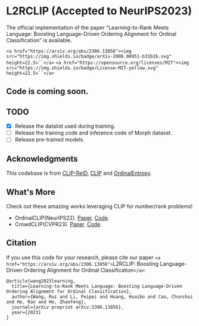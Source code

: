 # L2RCLIP (Accepted to NeurIPS2023)

The official implementation of the paper "Learning-to-Rank Meets Language: Boosting Language-Driven Ordering Alignment for Ordinal Classification" is available.

`<a href="https://arxiv.org/abs/2306.13856"><img src="https://img.shields.io/badge/arXiv-2008.00951-b31b1b.svg" height=22.5>``</a>`
`<a href="https://opensource.org/licenses/MIT"><img src="https://img.shields.io/badge/License-MIT-yellow.svg" height=22.5>``</a>`

## Code is coming soon.

## TODO

- [X] Release the datalist used during training.
- [ ] Release the training code and inference code of Morph dataset.
- [ ] Release pre-trained models.

## Acknowledgments

This codebase is from [CLIP-ReID](https://github.com/Syliz517/CLIP-ReID), [CLIP](https://github.com/openai/CLIP) and [OrdinalEntropy](https://github.com/needylove/OrdinalEntropy).

## What's More

Check out these amazing works leveraging CLIP for number/rank problems!

- OrdinalCLIP(NeurIPS22). [Paper](https://arxiv.org/abs/2206.02338). [Code](https://github.com/xk-huang/OrdinalCLIP).
- CrowdCLIP(CVPR23). [Paper](https://arxiv.org/abs/2304.04231). [Code](https://github.com/dk-liang/CrowdCLIP).

## Citation

If you use this code for your research, please cite our paper `<a href="https://arxiv.org/abs/2306.13856">`L2RCLIP: Boosting Language-Driven Ordering Alignment for Ordinal Classification`</a>`:

```
@article{wang2023learning,
  title={Learning-to-Rank Meets Language: Boosting Language-Driven Ordering Alignment for Ordinal Classification},
  author={Wang, Rui and Li, Peipei and Huang, Huaibo and Cao, Chunshui and He, Ran and He, Zhaofeng},
  journal={arXiv preprint arXiv:2306.13856},
  year={2023}
}
```
